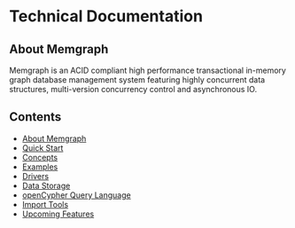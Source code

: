 # Technical Documentation

## About Memgraph

Memgraph is an ACID compliant high performance transactional in-memory graph
database management system featuring highly concurrent
data structures, multi-version concurrency control and asynchronous IO.

[//]: # (When adding a new documentation file, please add it to the list)

## Contents

  * [About Memgraph](#about-memgraph)
  * [Quick Start](quick-start.md)
  * [Concepts](concepts.md)
  * [Examples](examples.md)
  * [Drivers](drivers.md)
  * [Data Storage](storage.md)
  * [openCypher Query Language](open-cypher.md)
  * [Import Tools](import-tools.md)
  * [Upcoming Features](upcoming-features.md)

[//]: # (Nothing should go below the contents section)
